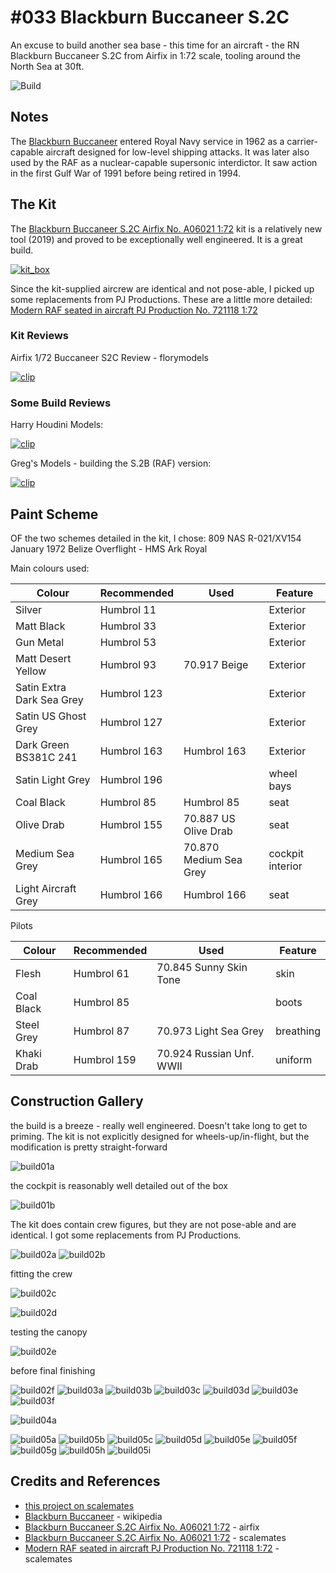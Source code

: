 # #033 Blackburn Buccaneer S.2C

An excuse to build another sea base - this time for an aircraft - the RN Blackburn Buccaneer S.2C from Airfix in 1:72 scale,
tooling around the North Sea at 30ft.

![Build](./assets/Buccaneer_build.jpg?raw=true)

## Notes

The
[Blackburn Buccaneer](https://en.wikipedia.org/wiki/Blackburn_Buccaneer)
entered Royal Navy service in 1962 as a carrier-capable aircraft designed for low-level shipping attacks.
It was later also used by the RAF as a nuclear-capable supersonic interdictor.
It saw action in the first Gulf War of 1991 before being retired in 1994.

## The Kit

The [Blackburn Buccaneer S.2C Airfix No. A06021 1:72](https://www.scalemates.com/kits/airfix-a06021-blackburn-buccaneer-s2c--1190161)
kit is a relatively new tool (2019)
and proved to be exceptionally well engineered. It is a great build.

[![kit_box](./assets/kit_box.jpg?raw=true)](https://uk.airfix.com/products/blackburn-buccaneer-s2-rn-a06021)

Since the kit-supplied aircrew are identical and not pose-able,
I picked up some replacements from PJ Productions.
These are a little more detailed: [Modern RAF seated in aircraft PJ Production No. 721118 1:72](https://www.scalemates.com/kits/pj-production-721118-modern-raf-seated-in-aircraft--180890)

### Kit Reviews

Airfix 1/72 Buccaneer S2C Review - florymodels

[![clip](https://img.youtube.com/vi/zKIVmHJcgww/0.jpg)](https://www.youtube.com/watch?v=zKIVmHJcgww)

### Some Build Reviews

Harry Houdini Models:

[![clip](https://img.youtube.com/vi/nXnh6oCzVZ8/0.jpg)](https://www.youtube.com/watch?v=nXnh6oCzVZ8)

Greg's Models - building the S.2B (RAF) version:

[![clip](https://img.youtube.com/vi/w4GQzwmgUYs/0.jpg)](https://www.youtube.com/watch?v=w4GQzwmgUYs)

## Paint Scheme

OF the two schemes detailed in the kit, I chose: 809 NAS R-021/XV154 January 1972 Belize Overflight - HMS Ark Royal

Main colours used:

| Colour                    | Recommended | Used                         | Feature |
|---------------------------|-------------|------------------------------|---------|
| Silver                    | Humbrol 11  |                              | Exterior |
| Matt Black                | Humbrol 33  |                              | Exterior |
| Gun Metal                 | Humbrol 53  |                              | Exterior |
| Matt Desert Yellow        | Humbrol 93  | 70.917 Beige                 | Exterior |
| Satin Extra Dark Sea Grey | Humbrol 123 |                              | Exterior |
| Satin US Ghost Grey       | Humbrol 127 |                              | Exterior |
| Dark Green BS381C 241     | Humbrol 163 | Humbrol 163                  | Exterior |
| Satin Light Grey          | Humbrol 196 |                              | wheel bays |
| Coal Black                | Humbrol 85  |  Humbrol 85                  | seat |
| Olive Drab                | Humbrol 155 | 70.887 US Olive Drab         | seat |
| Medium Sea Grey           | Humbrol 165 | 70.870 Medium Sea Grey       | cockpit interior |
| Light Aircraft Grey       | Humbrol 166 | Humbrol 166                  | seat |

Pilots

| Colour                    | Recommended | Used                         | Feature |
|---------------------------|-------------|------------------------------|---------|
| Flesh                     | Humbrol 61  | 70.845 Sunny Skin Tone       |  skin |
| Coal Black                | Humbrol 85  |                              |  boots |
| Steel Grey                | Humbrol 87  | 70.973 Light Sea Grey        |  breathing |
| Khaki Drab                | Humbrol 159 | 70.924 Russian Unf. WWII     |  uniform |

## Construction Gallery

the build is a breeze - really well engineered. Doesn't take long to get to priming.
The kit is not explicitly designed for wheels-up/in-flight, but the modification is pretty straight-forward

![build01a](./assets/build01a.jpg?raw=true)

the cockpit is reasonably well detailed out of the box

![build01b](./assets/build01b.jpg?raw=true)

The kit does contain crew figures, but they are not pose-able and are identical. I got some replacements from PJ Productions.

![build02a](./assets/build02a.jpg?raw=true)
![build02b](./assets/build02b.jpg?raw=true)

fitting the crew

![build02c](./assets/build02c.jpg?raw=true)

![build02d](./assets/build02d.jpg?raw=true)

testing the canopy

![build02e](./assets/build02e.jpg?raw=true)

before final finishing

![build02f](./assets/build02f.jpg?raw=true)
![build03a](./assets/build03a.jpg?raw=true)
![build03b](./assets/build03b.jpg?raw=true)
![build03c](./assets/build03c.jpg?raw=true)
![build03d](./assets/build03d.jpg?raw=true)
![build03e](./assets/build03e.jpg?raw=true)
![build03f](./assets/build03f.jpg?raw=true)

![build04a](./assets/build04a.jpg?raw=true)

![build05a](./assets/build05a.jpg?raw=true)
![build05b](./assets/build05b.jpg?raw=true)
![build05c](./assets/build05c.jpg?raw=true)
![build05d](./assets/build05d.jpg?raw=true)
![build05e](./assets/build05e.jpg?raw=true)
![build05f](./assets/build05f.jpg?raw=true)
![build05g](./assets/build05g.jpg?raw=true)
![build05h](./assets/build05h.jpg?raw=true)
![build05i](./assets/build05i.jpg?raw=true)

## Credits and References

* [this project on scalemates](https://www.scalemates.com/profiles/mate.php?id=74137&p=projects&project=117576)
* [Blackburn Buccaneer](https://en.wikipedia.org/wiki/Blackburn_Buccaneer) - wikipedia
* [Blackburn Buccaneer S.2C Airfix No. A06021 1:72](https://uk.airfix.com/products/blackburn-buccaneer-s2-rn-a06021) - airfix
* [Blackburn Buccaneer S.2C Airfix No. A06021 1:72](https://www.scalemates.com/kits/airfix-a06021-blackburn-buccaneer-s2c--1190161) - scalemates
* [Modern RAF seated in aircraft PJ Production No. 721118 1:72](https://www.scalemates.com/kits/pj-production-721118-modern-raf-seated-in-aircraft--180890) - scalemates
